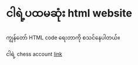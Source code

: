 <html>

  <head>
    <title>HTML စာသားများ</title>
  </head>
  <body>
    <h1>ငါရဲ့ပထမဆုံး html website</h1>
    <p>ကျွန်တော် HTML code ရေးတာကို စသင်နေပါတယ်။</p>
    <p>ငါရဲ့ chess account <a href="https://www.chess.com/member/kirayosuke16">link</a>
  </body>
</html>
